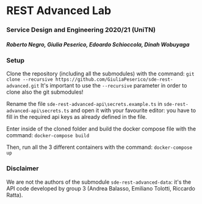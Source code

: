# REST Advanced Lab
### Service Design and Engineering 2020/21 (UniTN)
##### Roberto Negro, Giulia Peserico, Edoardo Schioccola, Dinah Wobuyaga


### Setup
Clone the repository (including all the submodules) with the command:
`git clone --recursive https://github.com/GiuliaPeserico/sde-rest-advanced.git`
It's important to use the `--recursive` parameter in order to clone also the git submodules!

Rename the file `sde-rest-advanced-api\secrets.example.ts` in `sde-rest-advanced-api\secrets.ts` and open it with your favourite editor: you have to fill in the required api keys as already defined in the file.

Enter inside of the cloned folder and build the docker compose file with the command:
`docker-compose build`

Then, run all the 3 different containers with the command:
`docker-compose up`


### Disclaimer
We are not the authors of the submodule `sde-rest-advanced-data`: it's the API code developed by group 3 (Andrea Balasso, Emiliano Tolotti, Riccardo Ratta).
